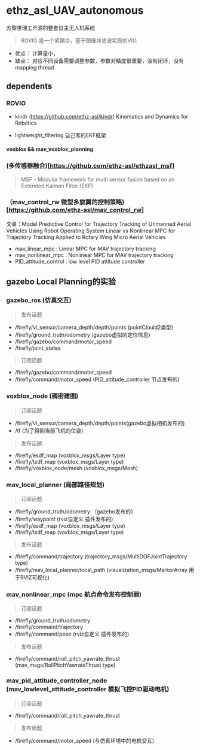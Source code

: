 # ethz_asl_UAV_autonomous
苏黎世理工开源的整套自主无人机系统

> ROVIO 是一个紧耦合，基于图像块滤波实现的VIO,  
- 优点： 计算量小，
- 缺点： 对应不同设备需要调整参数，参数对精度很重要，没有闭环，没有mapping thread






## dependents 

### ROVIO
- kindr (https://github.com/ethz-asl/kindr) Kinematics and Dynamics for Robotics
> 
- lightweight_filtering  自己写的EKF框架



#### voxblox &&  mav_voxblox_planning



### (多传感器融合)[https://github.com/ethz-asl/ethzasl_msf]
> MSF - Modular framework for multi sensor fusion based on an Extended Kalman Filter (EKF)



### （mav_control_rw 微型多旋翼的控制策略)[https://github.com/ethz-asl/mav_control_rw]

文章：Model Predictive Control for Trajectory Tracking of Unmanned Aerial Vehicles Using Robot Operating System
     Linear vs Nonlinear MPC for Trajectory Tracking Applied to Rotary Wing Micro Aerial Vehicles

- mav_linear_mpc : Linear MPC for MAV trajectory tracking
- mav_nonlinear_mpc : Nonlinear MPC for MAV trajectory tracking
- PID_attitude_control : low level PID attitude controller




## gazebo Local Planning的实验

### gazebo_ros (仿真交互)
> 发布话题
-  /firefly/vi_sensor/camera_depth/depth/points (pointClould2类型)
-  /firefly/ground_truth/odometry (gazebo虚拟的定位信息)
-  /firefly/gazebo/command/motor_speed
-  /firefly/joint_states 
> 订阅话题
- /firefly/gazebo/command/motor_speed
- /firefly/command/motor_speed  (PID_attitude_controller 节点发布的)

### voxblox_node (稠密建图)
>订阅话题
- /firefly/vi_sensor/camera_depth/depth/points(gazebo虚拟相机发布的)
- /tf (为了得到当前飞机的位姿)
>发布话题
- /firefly/esdf_map (voxblox_msgs/Layer type)
- /firefly/tsdf_map (voxblox_msgs/Layer type)
- /firefly/voxblox_node/mesh (voxblox_msgs/Mesh)


### mav_local_planner (局部路径规划)
>订阅话题
- /firefly/ground_truth/odometry （gazebo发布的）
- /firefly/waypoint  (rviz自定义 插件发布的)
- /firefly/esdf_map (voxblox_msgs/Layer type)
- /firefly/tsdf_map (voxblox_msgs/Layer type)

>发布话题
- /firefly/command/trajectory (trajectory_msgs/MultiDOFJointTrajectory type)
- /firefly/mav_local_planner/local_path  (visualization_msgs/MarkerArray 用于RVIZ可视化)

### mav_nonlinear_mpc (mpc 航点命令发布控制器)
>订阅话题
- /firefly/ground_truth/odometry 
- /firefly/command/trajectory 
- /firefly/command/pose (rviz自定义 插件发布的)

>发布话题
- /firefly/command/roll_pitch_yawrate_thrust (mav_msgs/RollPitchYawrateThrust type)

### mav_pid_attitude_controller_node (mav_lowlevel_attitude_controller 模拟飞控PID驱动电机)
>订阅话题
- /firefly/command/roll_pitch_yawrate_thrust
>发布话题
- /firefly/command/motor_speed (与仿真环境中的电机交互)